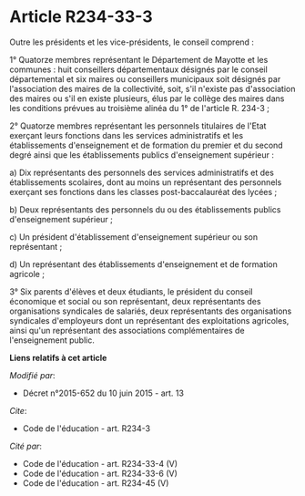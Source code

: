 # Article R234-33-3

Outre les présidents et les vice-présidents, le conseil comprend : 

1° Quatorze membres représentant    le Département de Mayotte et les communes : huit conseillers départementaux désignés par
le conseil départemental et six maires ou conseillers municipaux soit désignés par l'association des maires de la
collectivité, soit, s'il n'existe pas d'association des maires ou s'il en existe plusieurs, élus par le collège des maires
dans les conditions prévues au troisième alinéa du 1° de l'article R. 234-3 ; 

2° Quatorze membres représentant les personnels titulaires de l'Etat exerçant leurs fonctions dans les services
administratifs et les établissements d'enseignement et de formation du premier et du second degré ainsi que les
établissements publics d'enseignement supérieur : 

a) Dix représentants des personnels des services administratifs et des établissements scolaires, dont au moins un
représentant des personnels exerçant ses fonctions dans les classes post-baccalauréat des lycées ; 

b) Deux représentants des personnels du ou des établissements publics d'enseignement supérieur ; 

c) Un président d'établissement d'enseignement supérieur ou son représentant ; 

d) Un représentant des établissements d'enseignement et de formation agricole ; 

3° Six parents d'élèves et deux étudiants, le président du conseil économique et social ou son représentant, deux
représentants des organisations syndicales de salariés, deux représentants des organisations syndicales d'employeurs dont un
représentant des exploitations agricoles, ainsi qu'un représentant des associations complémentaires de l'enseignement public.

**Liens relatifs à cet article**

_Modifié par_:

  - Décret n°2015-652 du 10 juin 2015 - art. 13

_Cite_:

  - Code de l'éducation - art. R234-3

_Cité par_:

  - Code de l'éducation - art. R234-33-4 (V)
  - Code de l'éducation - art. R234-33-6 (V)
  - Code de l'éducation - art. R234-45 (V)
